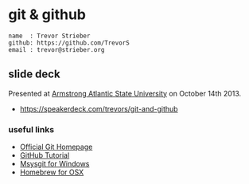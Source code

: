 # git & github

```
name  : Trevor Strieber
github: https://github.com/TrevorS
email : trevor@strieber.org
```

## slide deck
Presented at [Armstrong Atlantic State University](http://armstrong.edu) on October 14th 2013.
* https://speakerdeck.com/trevors/git-and-github

### useful links
* [Official Git Homepage](http://git-scm.com/)
* [GitHub Tutorial](http://try.github.io/)
* [Msysgit for Windows](http://code.google.com/p/msysgit/)
* [Homebrew for OSX](http://brew.sh/)

